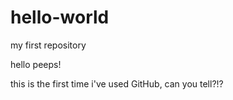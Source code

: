 # hello-world
my first repository

hello peeps!

this is the first time i've used GitHub, can you tell?!?

